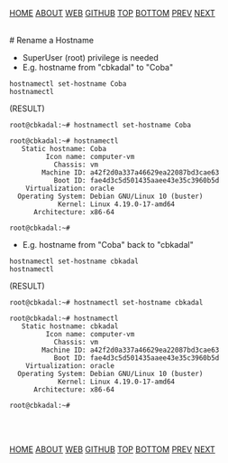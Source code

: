 ---
---

[HOME](index.md)
[ABOUT](README.md)
[WEB](https://osp4diss.vlsm.org/)
[GITHUB](https://github.com/os2xx/osp4diss)
[TOP](#)
[BOTTOM](#endofpage)
[PREV](osp-104.md)
[NEXT](osp-106.md)


<br>
# Rename a Hostname

* SuperUser (root) privilege is needed
* E.g. hostname from "cbkadal" to "Coba"


```
hostnamectl set-hostname Coba
hostnamectl

```

(RESULT)
```
root@cbkadal:~# hostnamectl set-hostname Coba

root@cbkadal:~# hostnamectl
   Static hostname: Coba
         Icon name: computer-vm
           Chassis: vm
        Machine ID: a42f2d0a337a46629ea22087bd3cae63
           Boot ID: fae4d3c5d501435aaee43e35c3960b5d
    Virtualization: oracle
  Operating System: Debian GNU/Linux 10 (buster)
            Kernel: Linux 4.19.0-17-amd64
      Architecture: x86-64

root@cbkadal:~# 

```

* E.g. hostname from "Coba" back to "cbkadal"

```
hostnamectl set-hostname cbkadal
hostnamectl

```

(RESULT)
```
root@cbkadal:~# hostnamectl set-hostname cbkadal

root@cbkadal:~# hostnamectl
   Static hostname: cbkadal
         Icon name: computer-vm
           Chassis: vm
        Machine ID: a42f2d0a337a46629ea22087bd3cae63
           Boot ID: fae4d3c5d501435aaee43e35c3960b5d
    Virtualization: oracle
  Operating System: Debian GNU/Linux 10 (buster)
            Kernel: Linux 4.19.0-17-amd64
      Architecture: x86-64

root@cbkadal:~# 

```

<br id="endofpage"><br>

[HOME](index.md)
[ABOUT](README.md)
[WEB](https://osp4diss.vlsm.org/)
[GITHUB](https://github.com/os2xx/osp4diss)
[TOP](#)
[BOTTOM](#endofpage)
[PREV](osp-104.md)
[NEXT](osp-106.md)
<br>


